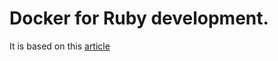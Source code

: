 # Docker for Ruby development.
It is based on this [article](https://evilmartians.com/chronicles/reusable-development-containers-with-docker-compose-and-dip)
